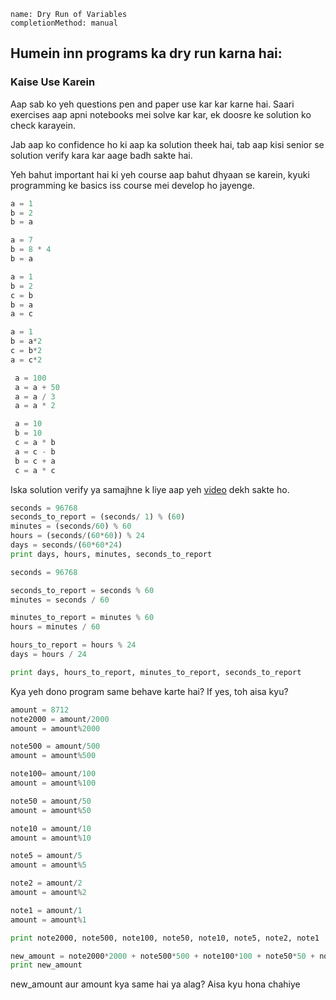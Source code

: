 ```ngMeta
name: Dry Run of Variables
completionMethod: manual
```

## Humein inn programs ka dry run karna hai:
### Kaise Use Karein
Aap sab ko yeh questions pen and paper use kar kar karne hai. Saari exercises aap apni notebooks mei solve kar kar, ek doosre ke solution ko check karayein.

Jab aap ko confidence ho ki aap ka solution theek hai, tab aap kisi senior se solution verify kara kar aage badh sakte hai.

Yeh bahut important hai ki yeh course aap bahut dhyaan se karein, kyuki programming ke basics iss course mei develop ho jayenge.

<!-- TODO : Dry run kaise karte hai iske liye yeh video dekho. -->

```python
a = 1
b = 2
b = a
```

```python
a = 7
b = 8 * 4
b = a
```

```python
a = 1
b = 2
c = b
b = a 
a = c
```

```python
a = 1
b = a*2
c = b*2
a = c*2
```

```python
 a = 100
 a = a + 50
 a = a / 3
 a = a * 2
```

```python
 a = 10
 b = 10
 c = a * b
 a = c - b
 b = c + a
 c = a * c
```
Iska solution verify ya samajhne k liye aap yeh [video](https://www.youtube.com/watch?v=fny5w_YKSc8) dekh sakte ho.

<!-- TODO: MODULUS KA KHUD KA EK MINI COURSE CURATE KARNA HOGA -->
```python
seconds = 96768
seconds_to_report = (seconds/ 1) % (60)
minutes = (seconds/60) % 60 
hours = (seconds/(60*60)) % 24
days = seconds/(60*60*24)
print days, hours, minutes, seconds_to_report
```


```python
seconds = 96768

seconds_to_report = seconds % 60
minutes = seconds / 60

minutes_to_report = minutes % 60
hours = minutes / 60

hours_to_report = hours % 24
days = hours / 24

print days, hours_to_report, minutes_to_report, seconds_to_report
```

Kya yeh dono program same behave karte hai? If yes, toh aisa kyu?


```python
amount = 8712
note2000 = amount/2000
amount = amount%2000

note500 = amount/500
amount = amount%500

note100= amount/100
amount = amount%100

note50 = amount/50
amount = amount%50

note10 = amount/10
amount = amount%10

note5 = amount/5
amount = amount%5

note2 = amount/2
amount = amount%2

note1 = amount/1
amount = amount%1

print note2000, note500, note100, note50, note10, note5, note2, note1

new_amount = note2000*2000 + note500*500 + note100*100 + note50*50 + note10*10 + note5*5 + note2*2 + note1*1
print new_amount

```
new_amount aur amount kya same hai ya alag? Aisa kyu hona chahiye
